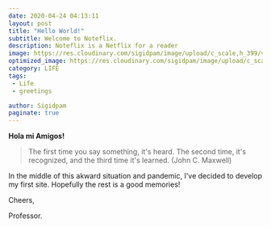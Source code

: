 ```yaml
---
date: 2020-04-24 04:13:11
layout: post
title: "Hello World!"
subtitle: Welcome to Noteflix.
description: Noteflix is a Netflix for a reader
image: https://res.cloudinary.com/sigidpam/image/upload/c_scale,h_399/v1587702028/webimages/noteflix_ry1tq5.jpg
optimized_image: https://res.cloudinary.com/sigidpam/image/upload/c_scale,h_200/v1587702028/webimages/noteflix_ry1tq5.jpg
category: LIFE
tags:
 - Life
 - greetings

author: Sigidpam
paginate: true
---
```


<strong>Hola mi Amigos!</strong>

> The first time you say something, it's heard. The second time, it's recognized, and the third time it's learned.
(John C. Maxwell)

In the middle of this akward situation and pandemic, I've decided to develop my first site.
Hopefully the rest is a good memories!


Cheers,

Professor.
